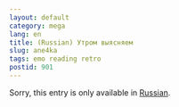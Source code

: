 ```yaml
---
layout: default
category: mega
lang: en
title: (Russian) Утром выясняем
slug: ane4ka
tags: emo reading retro 
postid: 901
---
```

<p>Sorry, this entry is only available in <a href="/mega/export/getposts.php">Russian</a>.</p>